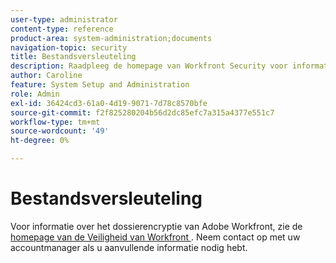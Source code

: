 ```yaml
---
user-type: administrator
content-type: reference
product-area: system-administration;documents
navigation-topic: security
title: Bestandsversleuteling
description: Raadpleeg de homepage van Workfront Security voor informatie over Adobe Workfront-bestandscodering. Neem contact op met uw accountmanager als u aanvullende informatie nodig hebt.
author: Caroline
feature: System Setup and Administration
role: Admin
exl-id: 36424cd3-61a0-4d19-9071-7d78c8570bfe
source-git-commit: f2f825280204b56d2dc85efc7a315a4377e551c7
workflow-type: tm+mt
source-wordcount: '49'
ht-degree: 0%

---
```


# Bestandsversleuteling

Voor informatie over het dossierencryptie van Adobe Workfront, zie de [ homepage van de Veiligheid van Workfront ](https://www.workfront.com/workfront-security). Neem contact op met uw accountmanager als u aanvullende informatie nodig hebt.
